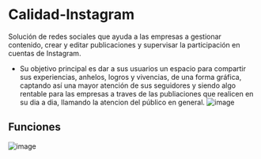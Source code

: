 # Calidad-Instagram
Solución de redes sociales que ayuda a las empresas a gestionar contenido, crear y editar publicaciones y supervisar la participación en cuentas de Instagram.
- Su objetivo principal es dar a sus usuarios un espacio para compartir sus experiencias, anhelos, logros y vivencias, de una forma gráfica, captando así una mayor atención de sus seguidores y siendo algo rentable para las empresas a traves de las publiaciones que realicen en su dia a dia, llamando la atencion del público en general.
                              ![image](https://user-images.githubusercontent.com/85375320/137070101-8a887597-a14b-4379-a739-80e48812f12b.png)

## Funciones
![image](https://user-images.githubusercontent.com/71861922/137066594-e9c68cfe-5aef-4fc1-bbd5-62d04f0b7d45.png)
